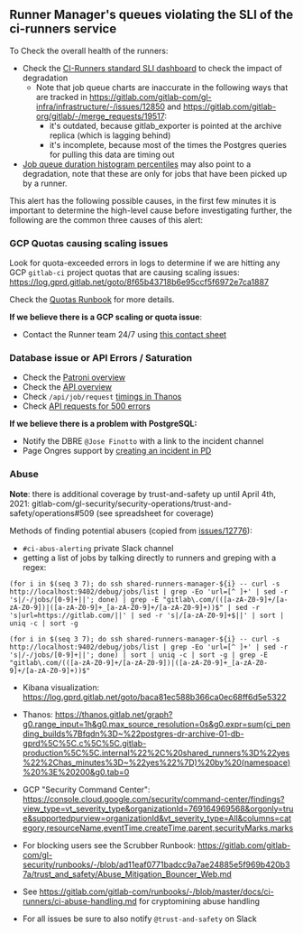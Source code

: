## Runner Manager's queues violating the SLI of the ci-runners service

To Check the overall health of the runners:

- Check the [CI-Runners standard SLI dashboard](https://dashboards.gitlab.net/d/ci-runners-main/ci-runners-overview?orgId=1&from=now-6h%2Fm&to=now%2Fm&var-PROMETHEUS_DS=Global&var-environment=gprd&var-stage=main) to check the impact of degradation
  - Note that job queue charts are inaccurate in the following ways that are tracked in https://gitlab.com/gitlab-com/gl-infra/infrastructure/-/issues/12850 and https://gitlab.com/gitlab-org/gitlab/-/merge_requests/19517:
    - it's outdated, because gitlab_exporter is pointed at the archive replica (which is lagging behind)
    - it's incomplete, because most of the times the Postgres queries for pulling this data are timing out
- [Job queue duration histogram percentiles](https://dashboards.gitlab.net/d/000000159/ci?viewPanel=89&orgId=1&from=now-6h&to=now) may also point to a degradation, note that these are only for jobs that have been picked up by a runner.

This alert has the following possible causes, in the first few minutes it is important to determine the high-level cause before investigating further, the following are the common three causes of this alert:

### GCP Quotas causing scaling issues

Look for quota-exceeded errors in logs to determine if we are hitting any GCP `gitlab-ci` project quotas that are causing scaling issues: https://log.gprd.gitlab.net/goto/8f65b43718b6e95ccf5f6972e7ca1887

Check the [Quotas Runbook](./providers/gcp/quotas.md) for more details.

**If we believe there is a GCP scaling or quota issue**:
- Contact the Runner team 24/7 using [this contact sheet](https://docs.google.com/spreadsheets/d/1JPgmmYgJxom-__vgDnvX0yyQaDPwX-XNmPsGT-S-Dvw/edit#gid=0)

### Database issue or API Errors / Saturation

- Check the [Patroni overview](https://dashboards.gitlab.net/d/patroni-main/patroni-overview?orgId=1)
- Check the [API overview](https://dashboards.gitlab.net/d/api-main/api-overview?orgId=1&from=now-1h&to=now&var-PROMETHEUS_DS=Global&var-environment=gprd)
- Check `/api/job/request` [timings in Thanos](https://thanos.gitlab.net/graph?g0.range_input=1d&g0.step_input=60&g0.max_source_resolution=0s&g0.expr=sum(avg_over_time(controller_action%3Agitlab_sql_duration_seconds_sum%3Arate1m%7Benv%3D%22gprd%22%2Ctype%3D%22api%22%2Caction%3D%22POST%20%2Fapi%2Fjobs%2Frequest%22%2Ccontroller%3D%22Grape%22%7D%5B1m%5D))%20%2F%0Asum(avg_over_time(controller_action%3Agitlab_sql_duration_seconds_count%3Arate1m%7Benv%3D%22gprd%22%2Ctype%3D%22api%22%2Caction%3D%22POST%20%2Fapi%2Fjobs%2Frequest%22%2Ccontroller%3D%22Grape%22%7D%5B1m%5D))%20*%201000&g0.tab=0&g1.range_input=1d&g1.step_input=60&g1.max_source_resolution=0s&g1.expr=histogram_quantile(0.99%2C%20sum%20by%20(le)%20(avg_over_time(controller_action%3Agitlab_sql_duration_seconds_bucket%3Arate1m%7Benv%3D%22gprd%22%2Ctype%3D%22api%22%2Caction%3D%22POST%20%2Fapi%2Fjobs%2Frequest%22%2Ccontroller%3D%22Grape%22%7D%5B1m%5D)))&g1.tab=0)
- Check [API requests for 500 errors](https://dashboards.gitlab.net/d/000000159/ci?viewPanel=91&orgId=1&var-shard=All&var-runner_type=All&var-runner_managers=All&var-gitlab_env=gprd&var-gl_monitor_fqdn=All&var-has_minutes=yes&var-runner_job_failure_reason=All&var-jobs_running_for_project=0&var-runner_request_endpoint_status=All)

**If we believe there is a problem with PostgreSQL:**
- Notify the DBRE `@Jose Finotto` with a link to the incident channel
- Page Ongres support by [creating an incident in PD](https://gitlab.pagerduty.com/service-directory/PP6HCS3?)

### Abuse

**Note**: there is additional coverage by trust-and-safety up until April 4th, 2021: gitlab-com/gl-security/security-operations/trust-and-safety/operations#509 (see spreadsheet for coverage)

Methods of finding potential abusers (copied from [issues/12776](https://gitlab.com/gitlab-com/gl-infra/infrastructure/-/issues/12776#note_530435580)):

- `#ci-abus-alerting` private Slack channel
- getting a list of jobs by talking directly to runners and greping with a regex:

```
(for i in $(seq 3 7); do ssh shared-runners-manager-${i} -- curl -s http://localhost:9402/debug/jobs/list | grep -Eo 'url=[^ ]+' | sed -r 's|/-/jobs/[0-9]+||'; done) | grep -E "gitlab\.com/(([a-zA-Z0-9]+/[a-zA-Z0-9])|([a-zA-Z0-9]+_[a-zA-Z0-9]+/[a-zA-Z0-9]+))$" | sed -r 's|url=https://gitlab.com/||' | sed -r 's|/[a-zA-Z0-9]+$||' | sort | uniq -c | sort -g
```

```
(for i in $(seq 3 7); do ssh shared-runners-manager-${i} -- curl -s http://localhost:9402/debug/jobs/list | grep -Eo 'url=[^ ]+' | sed -r 's|/-/jobs/[0-9]+||'; done) | sort | uniq -c | sort -g | grep -E "gitlab\.com/(([a-zA-Z0-9]+/[a-zA-Z0-9])|([a-zA-Z0-9]+_[a-zA-Z0-9]+/[a-zA-Z0-9]+))$"
```
- Kibana visualization: https://log.gprd.gitlab.net/goto/baca81ec588b366ca0ec68ff6d5e5322
- Thanos: https://thanos.gitlab.net/graph?g0.range_input=1h&g0.max_source_resolution=0s&g0.expr=sum(ci_pending_builds%7Bfqdn%3D~%22postgres-dr-archive-01-db-gprd%5C%5C.c%5C%5C.gitlab-production%5C%5C.internal%22%2C%20shared_runners%3D%22yes%22%2Chas_minutes%3D~%22yes%22%7D)%20by%20(namespace)%20%3E%20200&g0.tab=0
- GCP "Security Command Center": https://console.cloud.google.com/security/command-center/findings?view_type=vt_severity_type&organizationId=769164969568&orgonly=true&supportedpurview=organizationId&vt_severity_type=All&columns=category,resourceName,eventTime,createTime,parent,securityMarks.marks

- For blocking users see the Scrubber Runbook: https://gitlab.com/gitlab-com/gl-security/runbooks/-/blob/ad11eaf0771badcc9a7ae24885e5f969b420b37a/trust_and_safety/Abuse_Mitigation_Bouncer_Web.md
- See https://gitlab.com/gitlab-com/runbooks/-/blob/master/docs/ci-runners/ci-abuse-handling.md for cryptomining abuse handling
- For all issues be sure to also notify `@trust-and-safety` on Slack
